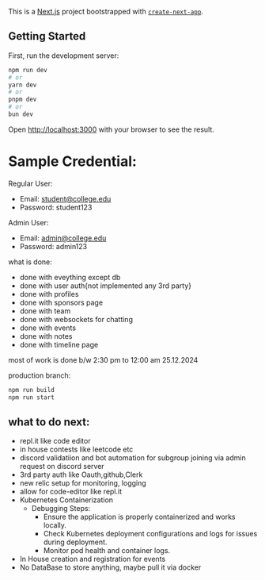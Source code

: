 This is a [Next.js](https://nextjs.org) project bootstrapped with [`create-next-app`](https://nextjs.org/docs/app/api-reference/cli/create-next-app).

## Getting Started

First, run the development server:

```bash
npm run dev
# or
yarn dev
# or
pnpm dev
# or
bun dev
```

Open [http://localhost:3000](http://localhost:3000) with your browser to see the result.

# Sample Credential:

Regular User:

- Email: [student@college.edu](mailto:student@college.edu)
- Password: student123

Admin User:

- Email: [admin@college.edu](mailto:admin@college.edu)
- Password: admin123

what is done:

- done with eveything except db
- done with user auth{not implemented any 3rd party}
- done with profiles
- done with sponsors page
- done with team
- done with websockets for chatting
- done with events
- done with notes
- done with timeline page

most of work is done b/w 2:30 pm to 12:00 am 25.12.2024

production branch:

```bash
npm run build
npm run start
```

## what to do next:

- repl.it like code editor
- in house contests like leetcode etc
- discord validatiion and bot automation for subgroup joining via admin request on discord server
- 3rd party auth like Oauth,github,Clerk
- new relic setup for monitoring, logging
- allow for code-editor like repl.it
- Kubernetes Containerization
  - Debugging Steps:
    - Ensure the application is properly containerized and works locally.
    - Check Kubernetes deployment configurations and logs for issues during deployment.
    - Monitor pod health and container logs.
- In House creation and registration for events
- No DataBase to store anything, maybe pull it via docker
